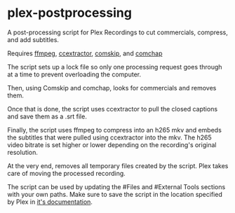 # plex-postprocessing
A post-processing script for Plex Recordings to cut commercials, compress, and add subtitles. 

Requires [ffmpeg](https://ffmpeg.org/download.html), [ccextractor](https://github.com/CCExtractor/ccextractor), [comskip](https://github.com/erikkaashoek/Comskip), and [comchap](https://github.com/BrettSheleski/comchap)

The script sets up a lock file so only one processing request goes through at a time to prevent overloading the computer.

Then, using Comskip and comchap, looks for commercials and removes them.

Once that is done, the script uses ccextractor to pull the closed captions and save them as a .srt file.

Finally, the script uses ffmpeg to compress into an h265 mkv and embeds the subtitles that were pulled using ccextractor into the mkv. The h265 video bitrate is set higher or lower depending on the recording's original resolution. 

At the very end, removes all temporary files created by the script. Plex takes care of moving the processed recording.

The script can be used by updating the #Files and #External Tools sections with your own paths. Make sure to save the script in the location specified by Plex in [it's documentation](https://support.plex.tv/articles/225877347-live-tv-dvr/). 
